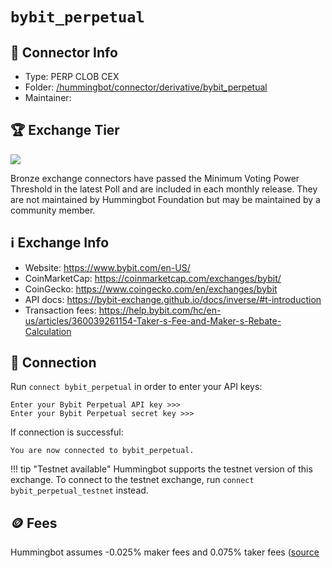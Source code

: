 # `bybit_perpetual`

## 📁 Connector Info

* Type: PERP CLOB CEX
* Folder: [/hummingbot/connector/derivative/bybit_perpetual](https://github.com/hummingbot/hummingbot/tree/development/hummingbot/connector/derivative/bybit_perpetual)
* Maintainer:

## 🏆 Exchange Tier

![](https://img.shields.io/static/v1?label=Hummingbot&message=BRONZE&color=green)

Bronze exchange connectors have passed the Minimum Voting Power Threshold in the latest Poll and are included in each monthly release. They are not maintained by Hummingbot Foundation but may be maintained by a community member.

## ℹ️ Exchange Info

* Website: <https://www.bybit.com/en-US/>
* CoinMarketCap: <https://coinmarketcap.com/exchanges/bybit/>
* CoinGecko: <https://www.coingecko.com/en/exchanges/bybit>
* API docs: <https://bybit-exchange.github.io/docs/inverse/#t-introduction>
* Transaction fees: <https://help.bybit.com/hc/en-us/articles/360039261154-Taker-s-Fee-and-Maker-s-Rebate-Calculation>

## 🔑 Connection

Run `connect bybit_perpetual` in order to enter your API keys:

```
Enter your Bybit Perpetual API key >>>
Enter your Bybit Perpetual secret key >>>
```

If connection is successful:

```
You are now connected to bybit_perpetual.
```

!!! tip "Testnet available"
    Hummingbot supports the testnet version of this exchange. To connect to the testnet exchange, run `connect bybit_perpetual_testnet` instead.

## 🪙 Fees

Hummingbot assumes -0.025% maker fees and 0.075% taker fees ([source](https://github.com/hummingbot/hummingbot/blob/development/hummingbot/connector/derivative/bybit_perpetual/bybit_perpetual_utils.py#L15)
